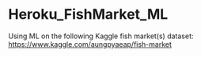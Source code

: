 # Heroku_FishMarket_ML
 Using ML on the following Kaggle fish market(s) dataset: https://www.kaggle.com/aungpyaeap/fish-market
